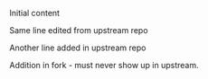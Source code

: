 Initial content

Same line edited from upstream repo

Another line added in upstream repo

Addition in fork - must never show up in upstream.
